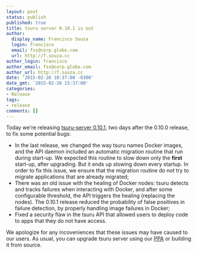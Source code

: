 ```yaml
---
layout: post
status: publish
published: true
title: tsuru server 0.10.1 is out
author:
  display_name: Francisco Souza
  login: francisco
  email: fss@corp.globo.com
  url: http://f.souza.cc
author_login: francisco
author_email: fss@corp.globo.com
author_url: http://f.souza.cc
date: '2015-02-26 18:37:00 -0300'
date_gmt: '2015-02-26 15:37:00'
categories:
- Release
tags:
- release
comments: []
---
```



Today we're releasing [tsuru-server 0.10.1](http://docs.tsuru.io/en/latest/releases/tsr/0.10.1.html), two days after the 0.10.0 release, to fix some potential bugs:

* In the last release, we changed the way tsuru names Docker images, and the API daemon included an automatic migration routine that run during start-up. We expected this routine to slow down only the **first** start-up, after upgrading. But it ends up slowing down every startup. In order to fix this issue, we ensure that the migration routine do not try to migrate applications that are already migrated;
* There was an old issue with the healing of Docker nodes: tsuru detects and tracks failures when interacting with Docker, and after some configurable threshold, the API triggers the healing (replacing the nodes). The 0.10.1 release reduced the probability of false positives in failure detection, by properly handling image failures in Docker;
* Fixed a security flaw in the tsuru API that allowed users to deploy code to apps that they do not have access.

We apologize for any incoveniences that these issues may have caused to our users. As usual, you can upgrade tsuru server using our [PPA](http://docs.tsuru.io/en/latest/installing/api.html#adding-repositories) or building it from source.
